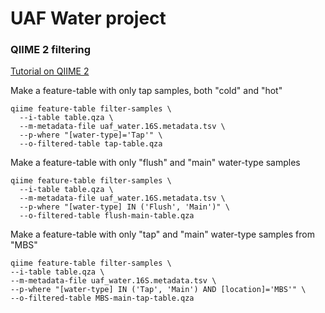 # UAF Water project

### QIIME 2 filtering


[Tutorial on QIIME 2](https://docs.qiime2.org/2021.2/tutorials/filtering/)

Make a feature-table with only tap samples, both "cold" and "hot"

```
qiime feature-table filter-samples \
  --i-table table.qza \
  --m-metadata-file uaf_water.16S.metadata.tsv \
  --p-where "[water-type]='Tap'" \
  --o-filtered-table tap-table.qza
```

Make a feature-table with only "flush" and "main" water-type samples

```
qiime feature-table filter-samples \
  --i-table table.qza \
  --m-metadata-file uaf_water.16S.metadata.tsv \
  --p-where "[water-type] IN ('Flush', 'Main')" \
  --o-filtered-table flush-main-table.qza
  ```
  
  Make a feature-table with only "tap" and "main" water-type samples from "MBS"
  
  ```
  qiime feature-table filter-samples \
  --i-table table.qza \
  --m-metadata-file uaf_water.16S.metadata.tsv \
  --p-where "[water-type] IN ('Tap', 'Main') AND [location]='MBS'" \
  --o-filtered-table MBS-main-tap-table.qza
  ```
  
  
  
